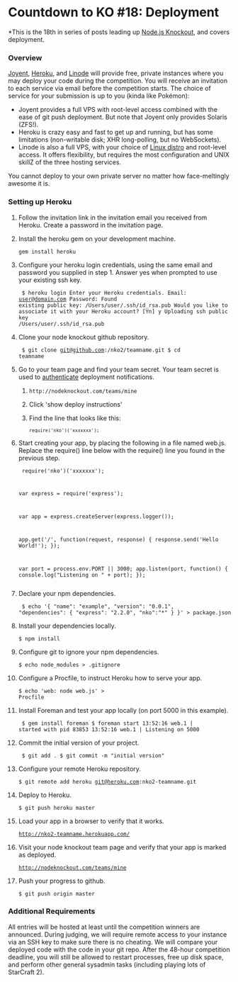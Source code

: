 # Countdown to KO #18: Deployment

*This is the 18th in series of posts leading up [Node.js Knockout][1],
and covers deployment.

[1]: http://nodeknockout.com

### Overview

[Joyent][Joyent], [Heroku][Heroku], and [Linode][Linode] will provide free, private instances where you may deploy your code during the competition. You will receive an invitation to each service via email before the competition starts.  The choice of service for your submission is up to you (kinda like Pokémon):

- Joyent provides a full VPS with root-level access combined with the ease of
git push deployment. But note that Joyent only provides Solaris (ZFS!).
- Heroku is crazy easy and fast to get up and running, but has some
limitations (non-writable disk; XHR long-polling, but no WebSockets).
- Linode is also a full VPS, with your choice of [Linux distro][Linux distro] and
root-level access. It offers flexibility, but requires the most configuration
and UNIX skillZ of the three hosting services.

You cannot deploy to your own private server no matter how face-meltingly
awesome it is.

[Joyent]: http://www.joyent.com/
[Heroku]: http://www.heroku.com/
[Linode]: http://www.linode.com/index.cfm
[Linux distro]: http://www.linode.com/faq.cfm#which-distributions-do-you-offer

### Setting up Heroku

1. Follow the invitation link in the invitation email you received from Heroku.  Create a password in the invitation page.

1. Install the heroku gem on your development machine.

    <code><pre>gem install heroku</pre></code>
    
1. Configure your heroku login credentials, using the same email and password you supplied in step 1.  Answer yes when prompted to use your existing ssh key.

    <code><pre>
    $ heroku login
    Enter your Heroku credentials.
    Email: user@domain.com
    Password: 
    Found existing public key: /Users/user/.ssh/id_rsa.pub
    Would you like to associate it with your Heroku account? [Yn] y
    Uploading ssh public key /Users/user/.ssh/id_rsa.pub
    </pre></code>
    
1. Clone your node knockout github repository.

    <code><pre>
    $ git clone git@github.com:/nko2/teamname.git
    $ cd teamname
    </pre></code>

1. Go to your team page and find your team secret.  Your team secret is used to [authenticate](https://github.com/nko2/website/tree/master/module#readme) deployment notifications.

    1. `http://nodeknockout.com/teams/mine`
    1. Click 'show deploy instructions'
    1. Find the line that looks like this:
    
        <code><pre>`require('nko')('xxxxxxx');`</pre></code>

1. Start creating your app, by placing the following in a file named web.js.  Replace the require() line below with the require() line you found in the previous step.

    <code><pre>
    require('nko')('xxxxxxx');

    var express = require('express');

    var app = express.createServer(express.logger());

    app.get('/', function(request, response) {
            response.send('Hello World!');
        });

    var port = process.env.PORT || 3000;
    app.listen(port, function() {
            console.log("Listening on " + port);
        });
    </pre></code>
    
1. Declare your npm dependencies.

    <code><pre>
    $ echo '{ "name": "example", "version": "0.0.1", "dependencies": { "express": "2.2.0", "nko":"*" } }' > package.json
    </pre></code>
    
1. Install your dependencies locally.

    <code><pre>$ npm install</pre></code>
    
1. Configure git to ignore your npm dependencies.

    <code><pre>$ echo node_modules > .gitignore</pre></code>
    
1. Configure a Procfile, to instruct Heroku how to serve your app.

    <code><pre>$ echo 'web: node web.js' > Procfile</pre></code>
    
1. Install Foreman and test your app locally (on port 5000 in this example).

    <code><pre>
    $ gem install foreman
    $ foreman start
    13:52:16 web.1     | started with pid 83853
    13:52:16 web.1     | Listening on 5000
    </pre></code>
    
1. Commit the initial version of your project.

    <code><pre>
    $ git add .
    $ git commit -m "initial version"
    </pre></code>
    
1. Configure your remote Heroku repository.

    <code><pre>$ git remote add heroku git@heroku.com:nko2-teamname.git</pre></code>
    
1. Deploy to Heroku.

    <code><pre>$ git push heroku master</pre></code>
    
1. Load your app in a browser to verify that it works.

    <code><pre>http://nko2-teamname.herokuapp.com/</pre></code>

1. Visit your node knockout team page and verify that your app is marked as deployed.

    <code><pre>http://nodeknockout.com/teams/mine</pre></code>
    
1. Push your progress to github.

    <code><pre>$ git push origin master</pre></code>

### Additional Requirements

All entries will be hosted at least until the competition winners are announced. During judging, we will require remote access to your instance via an SSH key to make sure there is no cheating. We will compare your deployed code with the code in your git repo. After the 48-hour competition
deadline, you will still be allowed to restart processes, free up disk space,
and perform other general sysadmin tasks (including playing lots of StarCraft 2).
